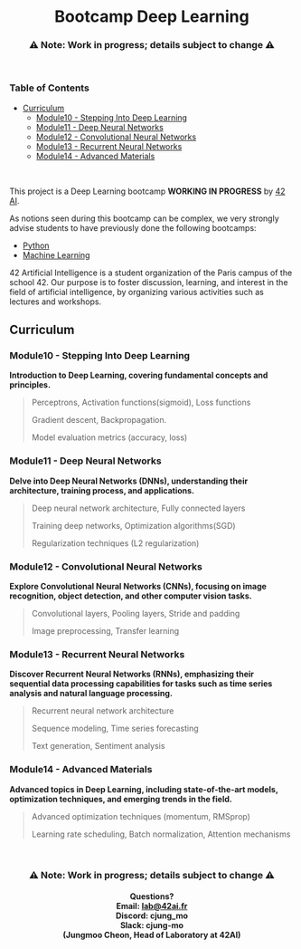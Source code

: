 <h1 align="center">
  Bootcamp Deep Learning
</h1>
<h3 align="center">⚠️ Note: Work in progress; details subject to change ⚠️</h3>
<br/>

### Table of Contents

- [Curriculum](#curriculum)
  - [Module10 - Stepping Into Deep Learning](#module10---stepping-into-deep-learning)
  - [Module11 - Deep Neural Networks](#module11---deep-neural-networks)
  - [Module12 - Convolutional Neural Networks](#module12---convolutional-neural-networks)
  - [Module13 - Recurrent Neural Networks](#module13---recurrent-neural-networks)
  - [Module14 - Advanced Materials](#module14---advanced-materials)
<br/>

This project is a Deep Learning bootcamp **WORKING IN PROGRESS** by  [42 AI](http://www.42ai.fr/).

As notions seen during this bootcamp can be complex, we very strongly advise students to have previously done the following bootcamps:

-   [Python](https://github.com/42-AI/bootcamp_python)
-   [Machine Learning](https://github.com/42-AI/bootcamp_machine-learning)


42 Artificial Intelligence is a student organization of the Paris campus of the school 42. Our purpose is to foster discussion, learning, and interest in the field of artificial intelligence, by organizing various activities such as lectures and workshops.

## Curriculum

### Module10 - Stepping Into Deep Learning

**Introduction to Deep Learning, covering fundamental concepts and principles.**

> Perceptrons, Activation functions(sigmoid), Loss functions
> 
> Gradient descent, Backpropagation. 
> 
> Model evaluation metrics (accuracy, loss)

### Module11 - Deep Neural Networks

**Delve into Deep Neural Networks (DNNs), understanding their architecture, training process, and applications.**

> Deep neural network architecture, Fully connected layers
> 
> Training deep networks, Optimization algorithms(SGD)
> 
> Regularization techniques (L2 regularization)

### Module12 - Convolutional Neural Networks

**Explore Convolutional Neural Networks (CNNs), focusing on image recognition, object detection, and other computer vision tasks.**

> Convolutional layers, Pooling layers, Stride and padding
> 
> Image preprocessing, Transfer learning

### Module13 - Recurrent Neural Networks

**Discover Recurrent Neural Networks (RNNs), emphasizing their sequential data processing capabilities for tasks such as time series analysis and natural language processing.**

> Recurrent neural network architecture
> 
> Sequence modeling, Time series forecasting
> 
>  Text generation, Sentiment analysis

### Module14 - Advanced Materials

**Advanced topics in Deep Learning, including state-of-the-art models, optimization techniques, and emerging trends in the field.**

> Advanced optimization techniques (momentum, RMSprop)
> 
> Learning rate scheduling, Batch normalization, Attention mechanisms

<br/>

<h3 align="center">⚠️ Note: Work in progress; details subject to change ⚠️</h3>
<h4 align="center">
  Questions?<br>
  Email: <a href="mailto:lab@42ai.fr">lab@42ai.fr</a><br>
  Discord: cjung_mo<br>
  Slack: cjung-mo<br> (Jungmoo Cheon, Head of Laboratory at 42AI)
</h4>
